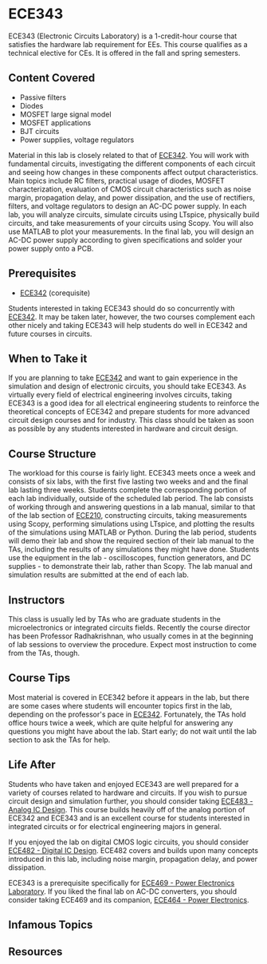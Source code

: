 # ECE343

ECE343 (Electronic Circuits Laboratory) is a 1-credit-hour course that satisfies the hardware lab requirement for EEs.  This course qualifies as a technical elective for CEs.  It is offered in the fall and spring semesters.

## Content Covered

- Passive filters
- Diodes
- MOSFET large signal model
- MOSFET applications
- BJT circuits
- Power supplies, voltage regulators

Material in this lab is closely related to that of [ECE342](ECE342.md).  You will work with fundamental circuits, investigating the different components of each circuit and seeing how changes in these components affect output characteristics.  Main topics include RC filters, practical usage of diodes, MOSFET characterization, evaluation of CMOS circuit characteristics such as noise margin, propagation delay, and power dissipation, and the use of rectifiers, filters, and voltage regulators to design an AC-DC power supply.  In each lab, you will analyze circuits, simulate circuits using LTspice, physically build circuits, and take measurements of your circuits using Scopy.  You will also use MATLAB to plot your measurements.  In the final lab, you will design an AC-DC power supply according to given specifications and solder your power supply onto a PCB.

## Prerequisites

- [ECE342](ECE342.md) (corequisite)

Students interested in taking ECE343 should do so concurrently with [ECE342](ECE342.md).  It may be taken later, however, the two courses complement each other nicely and taking ECE343 will help students do well in ECE342 and future courses in circuits.

## When to Take it

If you are planning to take [ECE342](ECE342.md) and want to gain experience in the simulation and design of electronic circuits, you should take ECE343.  As virtually every field of electrical engineering involves circuits, taking ECE343 is a good idea for all electrical engineering students to reinforce the theoretical concepts of ECE342 and prepare students for more advanced circuit design courses and for industry.  This class should be taken as soon as possible by any students interested in hardware and circuit design.

## Course Structure

The workload for this course is fairly light.  ECE343 meets once a week and consists of six labs, with the first five lasting two weeks and and the final lab lasting three weeks.  Students complete the corresponding portion of each lab individually, outside of the scheduled lab period.  The lab consists of working through and answering questions in a lab manual, similar to that of the lab section of [ECE210](ECE210.md), constructing circuits, taking measurements using Scopy, performing simulations using LTspice, and plotting the results of the simulations using MATLAB or Python.  During the lab period, students will demo their lab and show the required section of their lab manual to the TAs, including the results of any simulations they might have done.  Students use the equipment in the lab - oscilloscopes, function generators, and DC supplies - to demonstrate their lab, rather than Scopy.  The lab manual and simulation results are submitted at the end of each lab.

## Instructors

This class is usually led by TAs who are graduate students in the microelectronics or integrated circuits fields.  Recently the course director has been Professor Radhakrishnan, who usually comes in at the beginning of lab sessions to overview the procedure.  Expect most instruction to come from the TAs, though.

## Course Tips

Most material is covered in ECE342 before it appears in the lab, but there are some cases where students will encounter topics first in the lab, depending on the professor's pace in [ECE342](ECE342.md).  Fortunately, the TAs hold office hours twice a week, which are quite helpful for answering any questions you might have about the lab.  Start early; do not wait until the lab section to ask the TAs for help.

## Life After

Students who have taken and enjoyed ECE343 are well prepared for a variety of courses related to hardware and circuits.  If you wish to pursue circuit design and simulation further, you should consider taking [ECE483 - Analog IC Design](ECE483.md).  This course builds heavily off of the analog portion of ECE342 and ECE343 and is an excellent course for students interested in integrated circuits or for electrical engineering majors in general.

If you enjoyed the lab on digital CMOS logic circuits, you should consider [ECE482 - Digital IC Design](ECE482.md).  ECE482 covers and builds upon many concepts introduced in this lab, including noise margin, propagation delay, and power dissipation. 

ECE343 is a prerequisite specifically for [ECE469 - Power Electronics Laboratory](ECE469.md).  If you liked the final lab on AC-DC converters, you should consider taking ECE469 and its companion, [ECE464 - Power Electronics](ECE464.md).  

## Infamous Topics



## Resources

